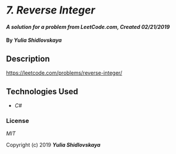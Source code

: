 # _7. Reverse Integer_

#### _A solution for a problem from LeetCode.com, Created 02/21/2019_

#### By _**Yulia Shidlovskaya**_

## Description
https://leetcode.com/problems/reverse-integer/

## Technologies Used

* _C#_

### License

*MIT*

Copyright (c) 2019 **_Yulia Shidlovskaya_**
